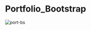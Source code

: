 # Portfolio_Bootstrap


![port-bs](https://github.com/VidhiiPrajapati/Portfolio_Bootstrap/assets/128973236/77b43e55-749a-49c1-b923-7cb64c4d4237)
